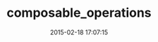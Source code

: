---
layout: post
title:  "composable_operations"
repo:   "t6d/composable_operations"
date:   2015-02-18 17:07:15
gemurl: http://github.com/t6d/composable_operations
---